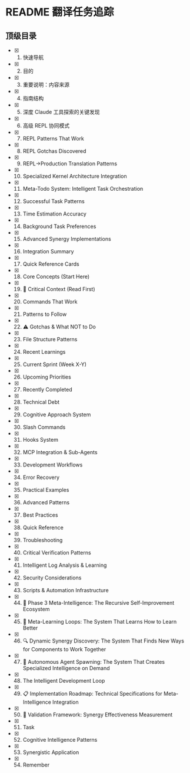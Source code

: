 # README 翻译任务追踪

## 顶级目录

- [x] 1. 快速导航
- [x] 2. 目的
- [x] 3. 重要说明：内容来源
- [x] 4. 指南结构
- [x] 5. 深度 Claude 工具探索的关键发现
- [x] 6. 高级 REPL 协同模式
- [x] 7. REPL Patterns That Work
- [x] 8. REPL Gotchas Discovered
- [x] 9. REPL→Production Translation Patterns
- [x] 10. Specialized Kernel Architecture Integration
- [x] 11. Meta-Todo System: Intelligent Task Orchestration
- [x] 12. Successful Task Patterns
- [x] 13. Time Estimation Accuracy
- [x] 14. Background Task Preferences
- [x] 15. Advanced Synergy Implementations
- [x] 16. Integration Summary
- [x] 17. Quick Reference Cards
- [x] 18. Core Concepts (Start Here)
- [x] 19. 🔴 Critical Context (Read First)
- [x] 20. Commands That Work
- [x] 21. Patterns to Follow
- [x] 22. ⚠️ Gotchas & What NOT to Do
- [x] 23. File Structure Patterns
- [x] 24. Recent Learnings
- [x] 25. Current Sprint (Week X-Y)
- [x] 26. Upcoming Priorities
- [x] 27. Recently Completed
- [x] 28. Technical Debt
- [x] 29. Cognitive Approach System
- [x] 30. Slash Commands
- [x] 31. Hooks System
- [x] 32. MCP Integration & Sub-Agents
- [x] 33. Development Workflows
- [x] 34. Error Recovery
- [x] 35. Practical Examples
- [x] 36. Advanced Patterns
- [x] 37. Best Practices
- [x] 38. Quick Reference
- [x] 39. Troubleshooting
- [x] 40. Critical Verification Patterns
- [x] 41. Intelligent Log Analysis & Learning
- [x] 42. Security Considerations
- [x] 43. Scripts & Automation Infrastructure
- [x] 44. 🚀 Phase 3 Meta-Intelligence: The Recursive Self-Improvement Ecosystem
- [x] 45. 🧠 Meta-Learning Loops: The System That Learns How to Learn Better
- [x] 46. 🔍 Dynamic Synergy Discovery: The System That Finds New Ways for Components to Work Together
- [x] 47. 🤖 Autonomous Agent Spawning: The System That Creates Specialized Intelligence on Demand
- [x] 48. The Intelligent Development Loop
- [x] 49. 📋 Implementation Roadmap: Technical Specifications for Meta-Intelligence Integration
- [x] 50. 🧪 Validation Framework: Synergy Effectiveness Measurement
- [x] 51. Task
- [x] 52. Cognitive Intelligence Patterns
- [x] 53. Synergistic Application
- [x] 54. Remember
